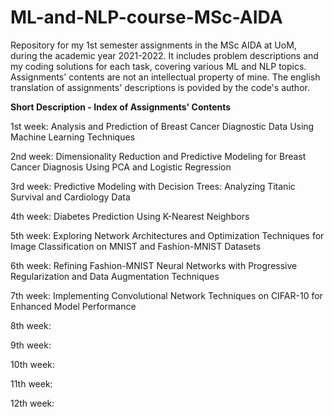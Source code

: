 # ML-and-NLP-course-MSc-AIDA
 Repository for my 1st semester assignments in the MSc AIDA at UoM, during the academic year 2021-2022. It includes problem descriptions and my coding solutions for each task, covering various ML and NLP topics. Assignments' contents are not an intellectual property of mine. The english translation of assignments' descriptions is povided by the code's author.

**Short Description - Index of Assignments' Contents**

1st week: Analysis and Prediction of Breast Cancer Diagnostic Data Using Machine Learning Techniques

2nd week: Dimensionality Reduction and Predictive Modeling for Breast Cancer Diagnosis Using PCA and Logistic Regression

3rd week: Predictive Modeling with Decision Trees: Analyzing Titanic Survival and Cardiology Data

4th week: Diabetes Prediction Using K-Nearest Neighbors

5th week: Exploring Network Architectures and Optimization Techniques for Image Classification on MNIST and Fashion-MNIST Datasets

6th week: Refining Fashion-MNIST Neural Networks with Progressive Regularization and Data Augmentation Techniques

7th week: Implementing Convolutional Network Techniques on CIFAR-10 for Enhanced Model Performance

8th week:

9th week:

10th week:

11th week:

12th week:
